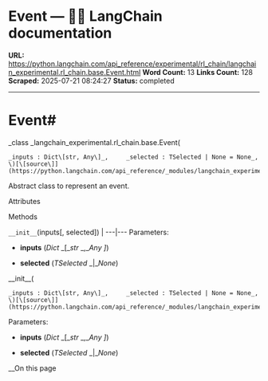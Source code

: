 # Event — 🦜🔗 LangChain  documentation

**URL:** https://python.langchain.com/api_reference/experimental/rl_chain/langchain_experimental.rl_chain.base.Event.html
**Word Count:** 13
**Links Count:** 128
**Scraped:** 2025-07-21 08:24:27
**Status:** completed

---

# Event\#

_class _langchain\_experimental.rl\_chain.base.Event\(

    _inputs : Dict\[str, Any\]_,     _selected : TSelected | None = None_, \)[\[source\]](https://python.langchain.com/api_reference/_modules/langchain_experimental/rl_chain/base.html#Event)\#     

Abstract class to represent an event.

Attributes

Methods

`__init__`\(inputs\[, selected\]\) |    ---|---      Parameters:     

  * **inputs** \(_Dict_ _\[__str_ _,__Any_ _\]_\)

  * **selected** \(_TSelected_ _|__None_\)

\_\_init\_\_\(

    _inputs : Dict\[str, Any\]_,     _selected : TSelected | None = None_, \)[\[source\]](https://python.langchain.com/api_reference/_modules/langchain_experimental/rl_chain/base.html#Event.__init__)\#     

Parameters:     

  * **inputs** \(_Dict_ _\[__str_ _,__Any_ _\]_\)

  * **selected** \(_TSelected_ _|__None_\)

__On this page